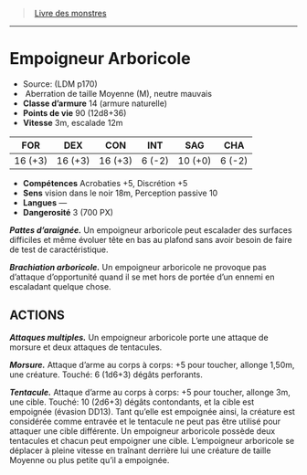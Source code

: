 ﻿> [Livre des monstres](tome_of_beasts.md)

---

# Empoigneur Arboricole

- Source: (LDM p170)
-  Aberration de taille Moyenne (M), neutre mauvais
- **Classe d’armure** 14 (armure naturelle)
- **Points de vie** 90 (12d8+36)
- **Vitesse** 3m, escalade 12m

|FOR|DEX|CON|INT|SAG|CHA|
|---|---|---|---|---|---|
|16 (+3)|16 (+3)|16 (+3)|6 (-2)|10 (+0)|6 (-2)|

- **Compétences** Acrobaties +5, Discrétion +5
- **Sens** vision dans le noir 18m, Perception passive 10
- **Langues** —
- **Dangerosité** 3 (700 PX)

**_Pattes d’araignée._** Un empoigneur arboricole peut escalader des surfaces difficiles et même évoluer tête en bas au plafond sans avoir besoin de faire de test de caractéristique.

**_Brachiation arboricole._** Un empoigneur arboricole ne provoque pas d’attaque d’opportunité quand il se met hors de portée d’un ennemi en escaladant quelque chose.

## ACTIONS

**_Attaques multiples._** Un empoigneur arboricole porte une attaque de morsure et deux attaques de tentacules.

**_Morsure._** Attaque d’arme au corps à corps: +5 pour toucher, allonge 1,50m, une créature. Touché: 6 (1d6+3) dégâts perforants.

**_Tentacule._** Attaque d’arme au corps à corps: +5 pour toucher, allonge 3m, une cible. Touché: 10 (2d6+3) dégâts contondants, et la cible est empoignée (évasion DD13). Tant qu’elle est empoignée ainsi, la créature est considérée comme entravée et le tentacule ne peut pas être utilisé pour attaquer une cible différente. Un empoigneur arboricole possède deux tentacules et chacun peut empoigner une cible. L’empoigneur arboricole se déplacer à pleine vitesse en traînant derrière lui une créature de taille Moyenne ou plus petite qu’il a empoignée.

